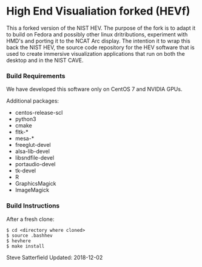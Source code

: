 High End Visualiation forked (HEVf)
===

This a forked version of the NIST HEV. The purpose of the fork is to adapt it to build on Fedora and possibly other
linux dritributions, experiment with HMD's and porting it to the NCAT Arc display. The intention it to wrap this back
the NIST HEV, the source code repository for the HEV software that is used to create
immersive visualization applications that run on both the desktop and in the
NIST CAVE.

### Build Requirements

We have developed this software only on CentOS 7 and NVIDIA GPUs.

Additional packages:

- centos-release-scl
- python3
- cmake
- fltk-\*
- mesa-\*
- freeglut-devel
- alsa-lib-devel
- libsndfile-devel
- portaudio-devel
- tk-devel
- R
- GraphicsMagick
- ImageMagick

### Build Instructions

After a fresh clone:
```
$ cd <directory where cloned>
$ source .bashhev
$ hevhere
$ make install
```

Steve Satterfield
Updated: 2018-12-02

